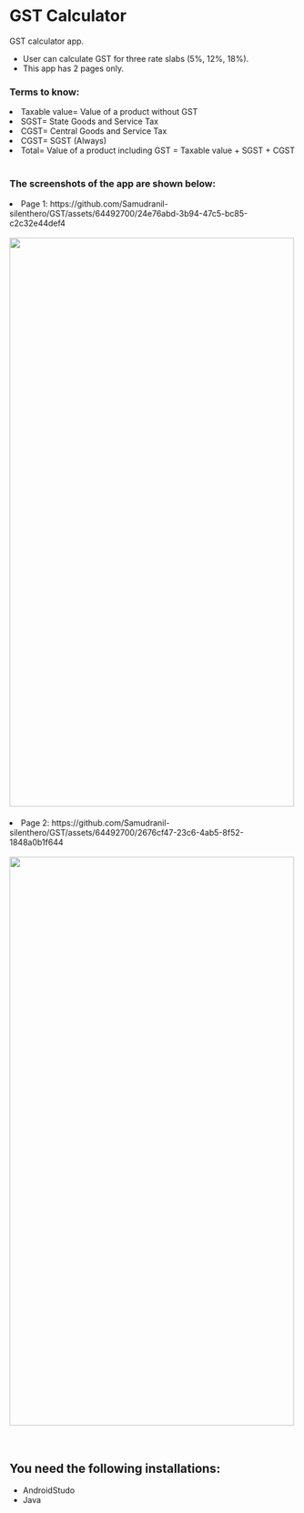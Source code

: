 # GST Calculator
GST calculator app.
<ul>
  <li>User can calculate GST for three rate slabs (5%, 12%, 18%).
  <li>This app has 2 pages only.
</ul>
<h3>Terms to know: </h3>
<li> Taxable value= Value of a product without GST
<li> SGST= State Goods and Service Tax
<li> CGST= Central Goods and Service Tax
<li> CGST= SGST (Always)
<li> Total= Value of a product including GST = Taxable value + SGST + CGST
<br><br>
<h3>The screenshots of the app are shown below: </h3>
<li>Page 1: https://github.com/Samudranil-silenthero/GST/assets/64492700/24e76abd-3b94-47c5-bc85-c2c32e44def4
<br><br>
<img src="https://github.com/Samudranil-silenthero/GST/assets/64492700/24e76abd-3b94-47c5-bc85-c2c32e44def4" width="500" height="1000"><br><br>
<li>Page 2: https://github.com/Samudranil-silenthero/GST/assets/64492700/2676cf47-23c6-4ab5-8f52-1848a0b1f644
 <br><br>
<img src="https://github.com/Samudranil-silenthero/GST/assets/64492700/2676cf47-23c6-4ab5-8f52-1848a0b1f644" width="500" height="1000"><br><br><br>

## You need the following installations:
- AndroidStudo
- Java
